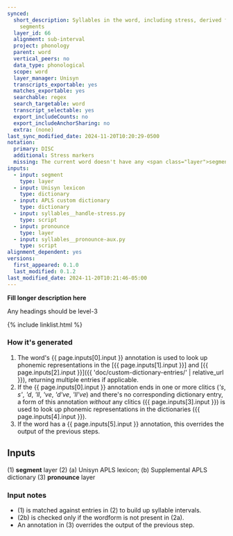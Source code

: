 ```yaml
---
synced:
  short_description: Syllables in the word, including stress, derived from aligned
    segments
  layer_id: 66
  alignment: sub-interval
  project: phonology
  parent: word
  vertical_peers: no
  data_type: phonological
  scope: word
  layer_manager: Unisyn
  transcripts_exportable: yes
  matches_exportable: yes
  searchable: regex
  search_targetable: word
  transcript_selectable: yes
  export_includeCounts: no
  export_includeAnchorSharing: no
  extra: (none)
last_sync_modified_date: 2024-11-20T10:20:29-0500
notation:
  primary: DISC
  additional: Stress markers
  missing: The current word doesn't have any <span class="layer">segment</span> annotations
inputs:
  - input: segment
    type: layer
  - input: Unisyn lexicon
    type: dictionary
  - input: APLS custom dictionary
    type: dictionary
  - input: syllables__handle-stress.py
    type: script
  - input: pronounce
    type: layer
  - input: syllables__pronounce-aux.py
    type: script
alignment_dependent: yes
versions:
  first_appeared: 0.1.0
  last_modified: 0.1.2
last_modified_date: 2024-11-20T10:21:46-05:00
---
```


**Fill longer description here**

Any headings should be level-3


{% include linklist.html %}

### How it's generated

1. The word's <span class="layer">{{ page.inputs[0].input }}</span> annotation is used to look up phonemic representations in the [{{ page.inputs[1].input }}] and [{{ page.inputs[2].input }}]({{ 'doc/custom-dictionary-entries/' | relative_url }}), returning multiple entries if applicable.
1. If the <span class="layer">{{ page.inputs[0].input }}</span> annotation ends in one or more clitics (*'s*, _s'_, _'d_, _'ll_, _'ve_, _'d've_, *'ll've*) and there's no corresponding dictionary entry, a form of this annotation _without_ any clitics (<span class="layer">{{ page.inputs[3].input }}</span>) is used to look up phonemic representations in the dictionaries (<span class="layer">{{ page.inputs[4].input }}</span>). 
1. If the word has a <span class="layer">{{ page.inputs[5].input }}</span> annotation, this overrides the output of the previous steps.

## Inputs

(1) **segment** layer
(2) (a) Unisyn APLS lexicon; (b) Supplemental APLS dictionary
(3) **pronounce** layer


### Input notes

- (1) is matched against entries in (2) to build up syllable intervals.
- (2b) is checked only if the wordform is not present in (2a).
- An annotation in (3) overrides the output of the previous step.
